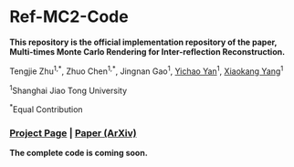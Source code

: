 # Ref-MC2-Code

**This repository is the official implementation repository of the paper, Multi-times Monte Carlo Rendering for Inter-reflection Reconstruction.**

Tengjie Zhu<sup>1,\*</sup>, Zhuo Chen<sup>1,\*</sup>, Jingnan Gao<sup>1</sup>, [Yichao Yan](https://daodaofr.github.io/)<sup>1</sup>, [Xiaokang Yang](https://english.seiee.sjtu.edu.cn/english/detail/842_802.htm)<sup>1</sup>

<sup>1</sup>Shanghai Jiao Tong University

<sup>*</sup>Equal Contribution

### [Project Page](https://zhutengjie.github.io/Ref-MC2/) | [Paper (ArXiv)](https://arxiv.org/abs/2407.05771) 


**The complete code is coming soon.**

